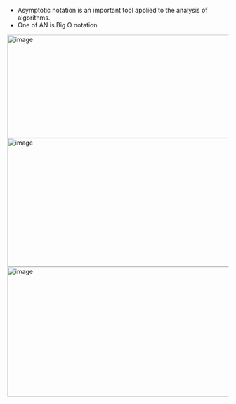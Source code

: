 
- Asymptotic notation is an important tool applied to the analysis of algorithms.
- One of AN is Big O notation.
<img width="1256" height="235" alt="image" src="https://github.com/user-attachments/assets/fb073790-1aab-4373-9608-cbecf86af1bd" />
<img width="1262" height="293" alt="image" src="https://github.com/user-attachments/assets/fc5f5bd3-77d5-46cc-b502-9ef8848571e3" />
<img width="1282" height="296" alt="image" src="https://github.com/user-attachments/assets/0d372f42-3aa7-49cb-8c5d-2228bbed918a" />





